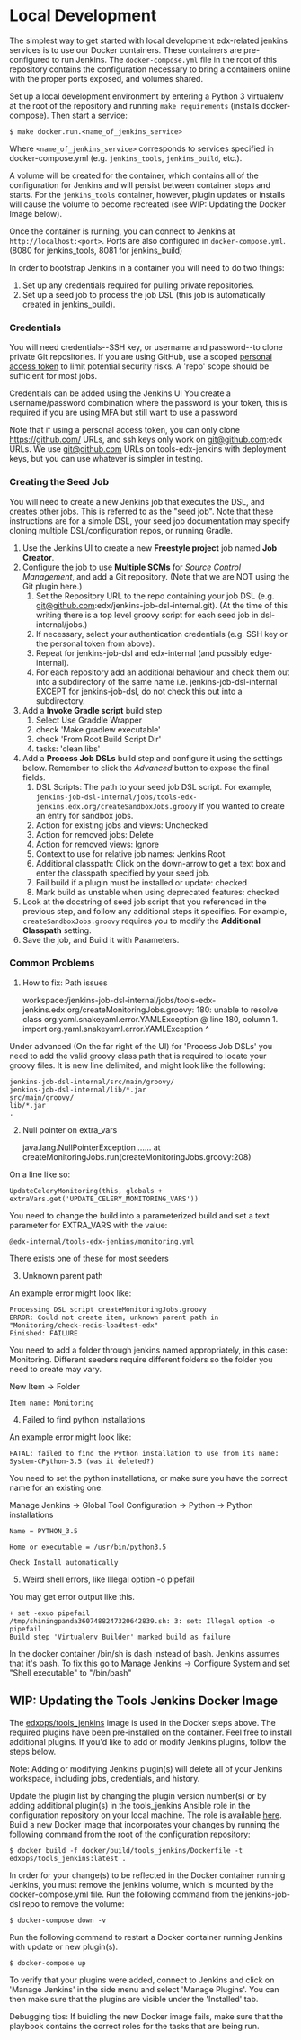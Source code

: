 # Local Development

The simplest way to get started with local development edx-related jenkins services is to use our Docker containers.
These containers are pre-configured to run Jenkins. The `docker-compose.yml` file in the root of this repository
contains the configuration necessary to bring a containers online with the proper ports exposed, and volumes shared.

Set up a local development environment by entering a Python 3 virtualenv
at the root of the repository and running `make requirements`
(installs docker-compose). Then start a service:

    $ make docker.run.<name_of_jenkins_service>

Where `<name_of_jenkins_service>` corresponds to services specified in docker-compose.yml (e.g. `jenkins_tools`, `jenkins_build`, etc.).

A volume will be created for the container, which contains all of the configuration for Jenkins and will persist between
container stops and starts. For the `jenkins_tools` container, however, plugin updates or installs will cause the
volume to become recreated (see WIP: Updating the Docker Image below).

Once the container is running, you can connect to Jenkins at `http://localhost:<port>`. Ports are also configured in
`docker-compose.yml`. (8080 for jenkins_tools, 8081 for jenkins_build)

In order to bootstrap Jenkins in a container you will need to do two things:

1. Set up any credentials required for pulling private repositories.
2. Set up a seed job to process the job DSL (this job is automatically created in jenkins_build).

### Credentials

You will need credentials--SSH key, or username and password--to clone private Git repositories. If you are using
 GitHub, use a scoped [personal access token](https://github.com/settings/tokens) to limit potential security risks. A 'repo' scope should be sufficient for most jobs.

Credentials can be added using the Jenkins UI
You create a username/password combination where the password is your token, this is required if you are using MFA but still want to use a password

Note that if using a personal access token, you can only clone https://github.com/ URLs, and ssh keys only work on git@github.com:edx
URLs. We use git@github.com URLs on tools-edx-jenkins with deployment keys, but you can use whatever is simpler in testing.

### Creating the Seed Job

You will need to create a new Jenkins job that executes the DSL, and creates other jobs. This is referred to as the
"seed job". Note that these instructions are for a simple DSL, your seed job documentation may specify cloning multiple
DSL/configuration repos, or running Gradle.

1. Use the Jenkins UI to create a new **Freestyle project** job named **Job Creator**.
2. Configure the job to use **Multiple SCMs** for *Source Control Management*, and add a Git repository. (Note that we
are NOT using the Git plugin here.)
    1. Set the Repository URL to the repo containing your job DSL (e.g. git@github.com:edx/jenkins-job-dsl-internal.git). (At the time of this writing there is a top level groovy script for each seed job in dsl-internal/jobs.)
    2. If necessary, select your authentication credentials (e.g. SSH key or the personal token from above).
    3. Repeat for jenkins-job-dsl and edx-internal (and possibly edge-internal).
    4. For each repository add an additional behaviour and check them out into a subdirectory of the same name i.e. jenkins-job-dsl-internal
       EXCEPT for jenkins-job-dsl, do not check this out into a subdirectory.
4. Add a **Invoke Gradle script** build step
    1. Select Use Graddle Wrapper
    1. check 'Make gradlew executable'
    2. check 'From Root Build Script Dir'
    3. tasks: 'clean libs'
5. Add a **Process Job DSLs** build step and configure it using the settings below. Remember to click the *Advanced*
button to expose the final fields.
    1. DSL Scripts: The path to your seed job DSL script.
       For example, `jenkins-job-dsl-internal/jobs/tools-edx-jenkins.edx.org/createSandboxJobs.groovy`
       if you wanted to create an entry for sandbox jobs.
    2. Action for existing jobs and views: Unchecked
    3. Action for removed jobs: Delete
    4. Action for removed views: Ignore
    5. Context to use for relative job names: Jenkins Root
    6. Additional classpath: Click on the down-arrow to get a text box and enter the classpath specified by your seed job.
    7. Fail build if a plugin must be installed or update: checked
    8. Mark build as unstable when using deprecated features: checked
6. Look at the docstring of seed job script that you referenced in the previous step,
   and follow any additional steps it specifies.
   For example, `createSandboxJobs.groovy` requires you to modify the **Additional Classpath**
   setting.
7. Save the job, and Build it with Parameters.

### Common Problems

1. How to fix: Path issues

    workspace:/jenkins-job-dsl-internal/jobs/tools-edx-jenkins.edx.org/createMonitoringJobs.groovy: 180: unable to resolve class org.yaml.snakeyaml.error.YAMLException
     @ line 180, column 1.
       import org.yaml.snakeyaml.error.YAMLException
       ^

Under advanced (On the far right of the UI) for 'Process Job DSLs' you need to add the valid groovy class path that is required to locate your groovy files. It is new line delimited, and might look like the following:

    jenkins-job-dsl-internal/src/main/groovy/
    jenkins-job-dsl-internal/lib/*.jar
    src/main/groovy/
    lib/*.jar
    .

2. Null pointer on extra_vars

    java.lang.NullPointerException
    ......
    at createMonitoringJobs.run(createMonitoringJobs.groovy:208)


On a line like so:

    UpdateCeleryMonitoring(this, globals + extraVars.get('UPDATE_CELERY_MONITORING_VARS'))


You need to change the build into a parameterized build
and set a text parameter for EXTRA_VARS with the value:

    @edx-internal/tools-edx-jenkins/monitoring.yml

There exists one of these for most seeders

3. Unknown parent path

An example error might look like:

    Processing DSL script createMonitoringJobs.groovy
    ERROR: Could not create item, unknown parent path in "Monitoring/check-redis-loadtest-edx"
    Finished: FAILURE

You need to add a folder through jenkins named appropriately, in this case: Monitoring.
Different seeders require different folders so the folder you need to create may vary.

New Item -> Folder

    Item name: Monitoring

4. Failed to find python installations

An example error might look like:

    FATAL: failed to find the Python installation to use from its name: System-CPython-3.5 (was it deleted?)

You need to set the python installations, or make sure you have the correct name for an existing one.

Manage Jenkins -> Global Tool Configuration -> Python -> Python installations

    Name = PYTHON_3.5

    Home or executable = /usr/bin/python3.5

    Check Install automatically

5. Weird shell errors, like Illegal option -o pipefail

You may get error output like this.

    + set -exuo pipefail
    /tmp/shiningpanda3607488247320642839.sh: 3: set: Illegal option -o pipefail
    Build step 'Virtualenv Builder' marked build as failure

In the docker container /bin/sh is dash instead of bash. Jenkins assumes that
it's bash. To fix this go to Manage Jenkins -> Configure System and set
"Shell executable" to "/bin/bash"

## WIP: Updating the Tools Jenkins Docker Image

The [edxops/tools_jenkins](https://hub.docker.com/r/edxops/tools_jenkins/) image is used in the Docker steps above. The required plugins have been pre-installed on the container. Feel free to install additional plugins. If you'd like to add or modify Jenkins plugins, follow the steps below.

Note: Adding or modifying Jenkins plugin(s) will delete all of your Jenkins workspace, including jobs, credentials, and history.

Update the plugin list by changing the plugin version number(s) or by adding additional plugin(s) in the tools_jenkins Ansible role in the configuration repository on your local machine. The role is available [here](https://github.com/edx/configuration/blob/master/playbooks/roles/tools_jenkins/defaults/main.yml). Build a new Docker image that incorporates your changes by running the following command from the root of the configuration repository:

	$ docker build -f docker/build/tools_jenkins/Dockerfile -t edxops/tools_jenkins:latest .

In order for your change(s) to be reflected in the Docker container running Jenkins, you must remove the jenkins volume, which is mounted by the docker-compose.yml file. Run the following command from the jenkins-job-dsl repo to remove the volume:

	$ docker-compose down -v

Run the following command to restart a Docker container running Jenkins with update or new plugin(s).

	$ docker-compose up

To verify that your plugins were added, connect to Jenkins and click on 'Manage Jenkins' in the side menu and select 'Manage Plugins'. You can then make sure that the plugins are visible under the 'Installed' tab.

Debugging tips:
If buidling the new Docker image fails, make sure that the playbook contains the correct roles for the tasks that are being run.
